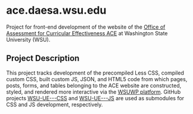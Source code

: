 # ace.daesa.wsu.edu
Project for front-end development of the website of the [Office of Assessment for Curricular Effectiveness ACE](https://atl.wsu.edu) at Washington State University (WSU).

## Project Description
This project tracks development of the precompiled Less CSS, compiled custom CSS, built custom JS, JSON, and HTML5 code from which pages, posts, forms, and tables belonging to the ACE website are constructed, styled, and rendered more interactive via the [WSUWP platform](https://github.com/washingtonstateuniversity/wsuwp-platform). GitHub projects [WSU-UE---CSS](https://github.com/invokeImmediately/WSU-UE---CSS) and [WSU-UE---JS](https://github.com/invokeImmediately/WSU-UE---JS) are used as submodules for CSS and JS development, respectively.
